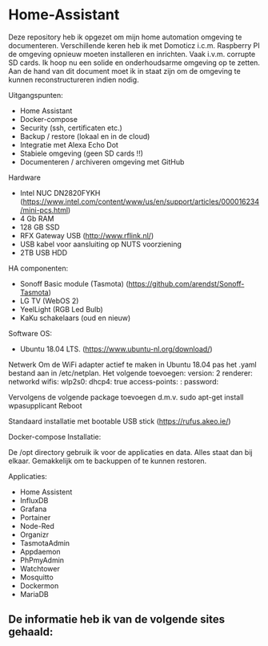 # Home-Assistant
Deze repository heb ik opgezet om mijn home automation omgeving te documenteren. Verschillende keren heb ik met Domoticz i.c.m. Raspberry PI de omgeving opnieuw moeten installeren en inrichten. Vaak i.v.m. corrupte SD cards. 
Ik hoop nu een solide en onderhoudsarme omgeving op te zetten. Aan de hand van dit document moet ik in staat zijn om de omgeving te kunnen reconstructureren indien nodig.

Uitgangspunten:
- Home Assistant
- Docker-compose
- Security (ssh, certificaten etc.)
- Backup / restore (lokaal en in de cloud)
- Integratie met Alexa Echo Dot
- Stabiele omgeving (geen SD cards !!)
- Documenteren / archiveren omgeving met GitHub

Hardware
- Intel NUC DN2820FYKH (https://www.intel.com/content/www/us/en/support/articles/000016234/mini-pcs.html)
- 4 Gb RAM
- 128 GB SSD
- RFX Gateway USB (http://www.rflink.nl/)
- USB kabel voor aansluiting op NUTS voorziening
- 2TB USB HDD

HA componenten:
- Sonoff Basic module (Tasmota) (https://github.com/arendst/Sonoff-Tasmota)
- LG TV (WebOS 2)
- YeelLight (RGB Led Bulb)
- KaKu schakelaars (oud en nieuw)

Software
OS:
- Ubuntu 18.04 LTS. (https://www.ubuntu-nl.org/download/)

Netwerk
Om de WiFi adapter actief te maken in Ubuntu 18.04 pas het .yaml bestand aan in /etc/netplan.
Het volgende toevoegen:
version: 2
  renderer: networkd
  wifis:
    wlp2s0:
      dhcp4: true
      access-points:
        <Wifi naam>:
          password: <wachtwoord>
  
  Vervolgens de volgende package toevoegen d.m.v. sudo apt-get install wpasupplicant
  Reboot

Standaard installatie met bootable USB stick (https://rufus.akeo.ie/)

Docker-compose
Installatie:

De /opt directory gebruik ik voor de applicaties en data. Alles staat dan bij elkaar. Gemakkelijk om te backuppen of te kunnen restoren.

Applicaties:
- Home Assistent
- InfluxDB
- Grafana
- Portainer
- Node-Red
- Organizr
- TasmotaAdmin
- Appdaemon
- PhPmyAdmin
- Watchtower
- Mosquitto
- Dockermon
- MariaDB

De informatie heb ik van de volgende sites gehaald:
- 

